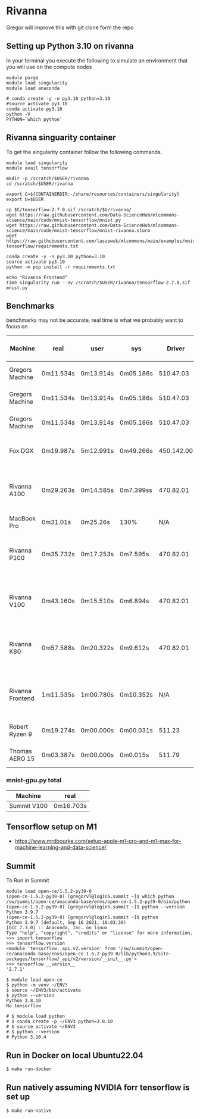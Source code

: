 # Rivanna

Gregor will improve this with git clone form the repo

## Setting up Python 3.10 on rivanna

In your terminal you execute the following to simulate an environment that you will use 
on the compute nodes

```
module purge
module load singularity
module load anaconda

# conda create -y -n py3.10 python=3.10
#source activate py3.10
conda activate py3.10
python -V
PYTHON=`which python`
```

## Rivanna singuarity container

To get the singularity container follow the following commands.

```
module load singularity
module avail tensorflow

mkdir -p /scratch/$USER/rivanna
cd /scratch/$USER/rivanna

export C=${CONTAINERDIR:-/share/resources/containers/singularity}
export U=$USER

cp $C/tensorflow-2.7.0.sif /scratch/$U/rivanna/
wget https://raw.githubusercontent.com/Data-ScienceHub/mlcommons-science/main/code/mnist-tensorflow/mnist.py
wget https://raw.githubusercontent.com/Data-ScienceHub/mlcommons-science/main/code/mnist-tensorflow/mnist-rivanna.slurm
wget https://raw.githubusercontent.com/laszewsk/mlcommons/main/examples/mnist-tensorflow/requirements.txt

conda create -y -n py3.10 python=3.10
source activate py3.10
python -m pip install -r requirements.txt

echo "Rivanna Frontend"
time singularity run --nv /scratch/$USER/rivanna/tensorflow-2.7.0.sif mnist.py
```

## Benchmarks

benchmarks may not be accurate, real time is what we probably want to focus on

| Machine     	   | real      | user      | sys       | Driver      | CUDA  | GPU                   | OS                  | CPU                                       | Date CPU released
|------------------|-----------|-----------|-----------| ----------- |-------|-----------------------|---------------------|-------------------------------------------| ----
| Gregors Machine  | 0m11.534s | 0m13.914s | 0m05.186s | 510.47.03   | 11.6  | Gigabyte RTX3070 TI   | ubuntu 20.04        | AMD 5950X                                 | Nov 2020                                   
| Gregors Machine  | 0m11.534s | 0m13.914s | 0m05.186s | 510.47.03   | 10.7  | Gigabyte RTX3070 TI   | ubuntu 22.04        | AMD 5950X                                 | Nov 2020                                   
| Gregors Machine  | 0m11.534s | 0m13.914s | 0m05.186s | 510.47.03   | 11.45 | Gigabyte RTX3070 TI   | ubuntu 22.04-docker | AMD 5950X                                 | Nov 2020                                   
| Fox DGX          | 0m19.987s | 5m12.991s | 0m49.266s | 450.142.00  | 11.0  | NVIDIA A100 80GB      |                     | AMD EPYC 7742 64-Core                     | Aug 2019  
| Rivanna A100     | 0m29.263s | 0m14.585s | 0m7.399ss | 470.82.01   | 11.4  | NVIDIA A100-SXM4-40GB |                     | Intel(R) Xeon(R) CPU E5-2630 v3 @ 2.40GHz | Q3  2014              
| MacBook Pro      | 0m31.01s  | 0m25.26s  | 130%      | N/A         | N/A   | N/A                   |                     | M1 Max 66GB                               | Nov 2021                                  
| Rivanna P100     | 0m35.732s | 0m17.253s | 0m7.595s  | 470.82.01   | 11.4  | Tesla P100-PCIE       |                     | Intel(R) Xeon(R) CPU E5-2630 v3 @ 2.40GHz | Q3  2014                                  
| Rivanna V100     | 0m43.160s | 0m15.510s | 0m6.894s  | 470.82.01   | 11.4  | Tesla V100-SXM2       |                     | Intel(R) Xeon(R) CPU E5-2630 v3 @ 2.40GHz | Q3  2014                                  
| Rivanna K80      | 0m57.588s | 0m20.322s | 0m9.612s  | 470.82.01   | 11.4  | NVIDIA TESLA K80      |                     | Intel(R) Xeon(R) CPU E5-2630 v3 @ 2.40GHz | Q3  2014                                  
| Rivanna Frontend | 1m11.535s | 1m00.780s | 0m10.352s | N/A         | N/A   | N/A    		        |                     | Intel(R) Xeon(R) CPU E5-2630 v3 @ 2.40GHz | Q3  2014                                  
| Robert Ryzen 9   | 0m19.274s | 0m00.000s | 0m00.031s | 511.23      | 11.6  | NVIDIA RTX 3080       |                     | AMD Ryzen 9 (5900HX)                      | Q1  2021                                  
| Thomas AERO 15   | 0m03.387s | 0m00.000s | 0m0.015s  | 511.79      | 11.6  | NVIDIA RTX 2070       |                     | Intel Core i7-8750H                       | Q2  2018                                  


### mnist-gpu.py total

| Machine     	   | real      |
|------------------|-----------|
| Summit V100      | 0m16.703s |          


## Tensorflow setup on M1

* <https://www.mrdbourke.com/setup-apple-m1-pro-and-m1-max-for-machine-learning-and-data-science/>


## Summit

To Run in Summit

```
module load open-ce/1.5.2-py39-0
(open-ce-1.5.2-py39-0) [gregorvl@login5.summit ~]$ which python
/sw/summit/open-ce/anaconda-base/envs/open-ce-1.5.2-py39-0/bin/python
(open-ce-1.5.2-py39-0) [gregorvl@login5.summit ~]$ python --version
Python 3.9.7
(open-ce-1.5.2-py39-0) [gregorvl@login5.summit ~]$ python
Python 3.9.7 (default, Sep 16 2021, 16:03:39) 
[GCC 7.3.0] :: Anaconda, Inc. on linux
Type "help", "copyright", "credits" or "license" for more information.
>>> import tensorflow
>>> tensorflow.version
<module 'tensorflow._api.v2.version' from '/sw/summit/open-ce/anaconda-base/envs/open-ce-1.5.2-py39-0/lib/python3.9/site-packages/tensorflow/_api/v2/version/__init__.py'>
>>> tensorflow.__version__
'2.7.1'
```


```
$ module load open-ce
$ python -m venv ~/ENV3
$ source ~/ENV3/bin/activate
$ python --version
Python 3.8.10
No tensorflow
```

```
# $ module load python
# $ conda create -p ~/ENV3 python=3.8.10
# $ source activate ~/ENV3
# $ python --version
# Python 3.10.4
```

## Run in Docker on local Ubuntu22.04

```bash
$ make run-docker
```

## Run natively assuming NVIDIA forr tensorflow is set up

```bash
$ make run-native
```
